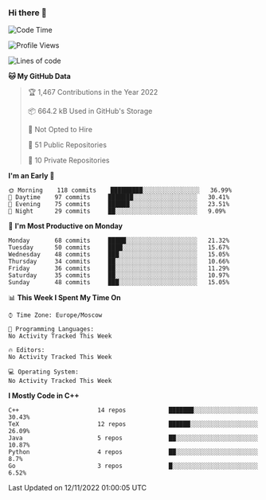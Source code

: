 ### Hi there 👋

<!--
**SemenMartynov/SemenMartynov** is a ✨ _special_ ✨ repository because its `README.md` (this file) appears on your GitHub profile.

Here are some ideas to get you started:

- 🔭 I’m currently working on ...
- 🌱 I’m currently learning ...
- 👯 I’m looking to collaborate on ...
- 🤔 I’m looking for help with ...
- 💬 Ask me about ...
- 📫 How to reach me: ...
- 😄 Pronouns: ...
- ⚡ Fun fact: ...
-->

<!--START_SECTION:waka-->
![Code Time](http://img.shields.io/badge/Code%20Time-0%20secs-blue)

![Profile Views](http://img.shields.io/badge/Profile%20Views-12-blue)

![Lines of code](https://img.shields.io/badge/From%20Hello%20World%20I%27ve%20Written-2%20Million%20lines%20of%20code-blue)

**🐱 My GitHub Data** 

> 🏆 1,467 Contributions in the Year 2022
 > 
> 📦 664.2 kB Used in GitHub's Storage 
 > 
> 🚫 Not Opted to Hire
 > 
> 📜 51 Public Repositories 
 > 
> 🔑 10 Private Repositories  
 > 
**I'm an Early 🐤** 

```text
🌞 Morning    118 commits    █████████░░░░░░░░░░░░░░░░   36.99% 
🌆 Daytime    97 commits     ███████░░░░░░░░░░░░░░░░░░   30.41% 
🌃 Evening    75 commits     ██████░░░░░░░░░░░░░░░░░░░   23.51% 
🌙 Night      29 commits     ██░░░░░░░░░░░░░░░░░░░░░░░   9.09%

```
📅 **I'm Most Productive on Monday** 

```text
Monday       68 commits     █████░░░░░░░░░░░░░░░░░░░░   21.32% 
Tuesday      50 commits     ████░░░░░░░░░░░░░░░░░░░░░   15.67% 
Wednesday    48 commits     ███░░░░░░░░░░░░░░░░░░░░░░   15.05% 
Thursday     34 commits     ██░░░░░░░░░░░░░░░░░░░░░░░   10.66% 
Friday       36 commits     ██░░░░░░░░░░░░░░░░░░░░░░░   11.29% 
Saturday     35 commits     ██░░░░░░░░░░░░░░░░░░░░░░░   10.97% 
Sunday       48 commits     ███░░░░░░░░░░░░░░░░░░░░░░   15.05%

```


📊 **This Week I Spent My Time On** 

```text
⌚︎ Time Zone: Europe/Moscow

💬 Programming Languages: 
No Activity Tracked This Week

🔥 Editors: 
No Activity Tracked This Week

💻 Operating System: 
No Activity Tracked This Week

```

**I Mostly Code in C++** 

```text
C++                      14 repos            ███████░░░░░░░░░░░░░░░░░░   30.43% 
TeX                      12 repos            ██████░░░░░░░░░░░░░░░░░░░   26.09% 
Java                     5 repos             ██░░░░░░░░░░░░░░░░░░░░░░░   10.87% 
Python                   4 repos             ██░░░░░░░░░░░░░░░░░░░░░░░   8.7% 
Go                       3 repos             █░░░░░░░░░░░░░░░░░░░░░░░░   6.52%

```



 Last Updated on 12/11/2022 01:00:05 UTC
<!--END_SECTION:waka-->